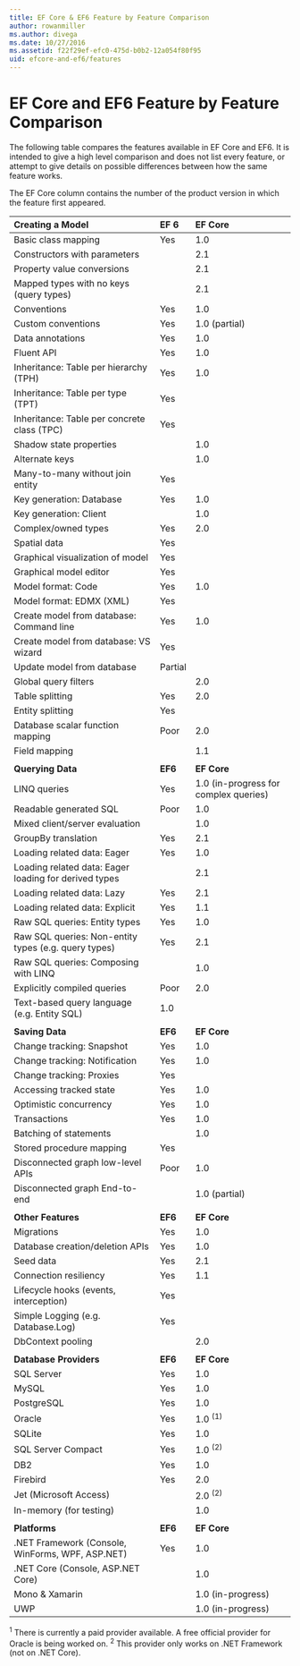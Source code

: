 ```yaml
---
title: EF Core & EF6 Feature by Feature Comparison
author: rowanmiller
ms.author: divega
ms.date: 10/27/2016
ms.assetid: f22f29ef-efc0-475d-b0b2-12a054f80f95
uid: efcore-and-ef6/features
---
```


# EF Core and EF6 Feature by Feature Comparison

The following table compares the features available in EF Core and EF6. It is intended to give a high level comparison and does not list every feature, or attempt to give details on possible differences between how the same feature works.

The EF Core column contains the number of the product version in which the feature first appeared.

| **Creating a Model**                                  | **EF 6** | **EF Core**                           |
|:------------------------------------------------------|:---------|:--------------------------------------|
| Basic class mapping                                   | Yes      | 1.0                                   |
| Constructors with parameters                          |          | 2.1                                   |
| Property value conversions                            |          | 2.1                                   |
| Mapped types with no keys (query types)               |          | 2.1                                   |
| Conventions                                           | Yes      | 1.0                                   |
| Custom conventions                                    | Yes      | 1.0 (partial)                         |
| Data annotations                                      | Yes      | 1.0                                   |
| Fluent API                                            | Yes      | 1.0                                   |
| Inheritance: Table per hierarchy (TPH)                | Yes      | 1.0                                   |
| Inheritance: Table per type (TPT)                     | Yes      |                                       |
| Inheritance: Table per concrete class (TPC)           | Yes      |                                       |
| Shadow state properties                               |          | 1.0                                   |
| Alternate keys                                        |          | 1.0                                   |
| Many-to-many without join entity                      | Yes      |                                       |
| Key generation: Database                              | Yes      | 1.0                                   |
| Key generation: Client                                |          | 1.0                                   |
| Complex/owned types                                   | Yes      | 2.0                                   |
| Spatial data                                          | Yes      |                                       |
| Graphical visualization of model                      | Yes      |                                       |
| Graphical model editor                                | Yes      |                                       |
| Model format: Code                                    | Yes      | 1.0                                   |
| Model format: EDMX (XML)                              | Yes      |                                       |
| Create model from database: Command line              | Yes      | 1.0                                   |
| Create model from database: VS wizard                 | Yes      |                                       |
| Update model from database                            | Partial  |                                       |
| Global query filters                                  |          | 2.0                                   |
| Table splitting                                       | Yes      | 2.0                                   |
| Entity splitting                                      | Yes      |                                       |
| Database scalar function mapping                      | Poor     | 2.0                                   |
| Field mapping                                         |          | 1.1                                   |
|                                                       |          |                                       |
| **Querying Data**                                     | **EF6**  | **EF Core**                           |
| LINQ queries                                          | Yes      | 1.0 (in-progress for complex queries) |
| Readable generated SQL                                | Poor     | 1.0                                   |
| Mixed client/server evaluation                        |          | 1.0                                   |
| GroupBy translation                                   | Yes      | 2.1                                   |
| Loading related data: Eager                           | Yes      | 1.0                                   |
| Loading related data: Eager loading for derived types |          | 2.1                                   |
| Loading related data: Lazy                            | Yes      | 2.1                                   |
| Loading related data: Explicit                        | Yes      | 1.1                                   |
| Raw SQL queries: Entity types                         | Yes      | 1.0                                   |
| Raw SQL queries: Non-entity types (e.g. query types)  | Yes      | 2.1                                   |
| Raw SQL queries: Composing with LINQ                  |          | 1.0                                   |
| Explicitly compiled queries                           | Poor     | 2.0                                   |
| Text-based query language (e.g. Entity SQL)           | 1.0      |                                       |
|                                                       |          |                                       |
| **Saving Data**                                       | **EF6**  | **EF Core**                           |
| Change tracking: Snapshot                             | Yes      | 1.0                                   |
| Change tracking: Notification                         | Yes      | 1.0                                   |
| Change tracking: Proxies                              | Yes      |                                       |
| Accessing tracked state                               | Yes      | 1.0                                   |
| Optimistic concurrency                                | Yes      | 1.0                                   |
| Transactions                                          | Yes      | 1.0                                   |
| Batching of statements                                |          | 1.0                                   |
| Stored procedure mapping                              | Yes      |                                       |
| Disconnected graph low-level APIs                     | Poor     | 1.0                                   |
| Disconnected graph End-to-end                         |          | 1.0 (partial)                         |
|                                                       |          |                                       |
| **Other Features**                                    | **EF6**  | **EF Core**                           |
| Migrations                                            | Yes      | 1.0                                   |
| Database creation/deletion APIs                       | Yes      | 1.0                                   |
| Seed data                                             | Yes      | 2.1                                   |
| Connection resiliency                                 | Yes      | 1.1                                   |
| Lifecycle hooks (events, interception)                | Yes      |                                       |
| Simple Logging (e.g. Database.Log)                    | Yes      |                                       |
| DbContext pooling                                     |          | 2.0                                   |
|                                                       |          |                                       |
| **Database Providers**                                | **EF6**  | **EF Core**                           |
| SQL Server                                            | Yes      | 1.0                                   |
| MySQL                                                 | Yes      | 1.0                                   |
| PostgreSQL                                            | Yes      | 1.0                                   |
| Oracle                                                | Yes      | 1.0 <sup>(1)</sup>                    |
| SQLite                                                | Yes      | 1.0                                   |
| SQL Server Compact                                    | Yes      | 1.0 <sup>(2)</sup>                    |
| DB2                                                   | Yes      | 1.0                                   |
| Firebird                                              | Yes      | 2.0                                   |
| Jet (Microsoft Access)                                |          | 2.0 <sup>(2)</sup>                    |
| In-memory (for testing)                               |          | 1.0                                   |
|                                                       |          |                                       |
| **Platforms**                                         | **EF6**  | **EF Core**                           |
| .NET Framework (Console, WinForms, WPF, ASP.NET)      | Yes      | 1.0                                   |
| .NET Core (Console, ASP.NET Core)                     |          | 1.0                                   |
| Mono & Xamarin                                        |          | 1.0 (in-progress)                     |
| UWP                                                   |          | 1.0 (in-progress)                     |

<sup>1</sup> There is currently a paid provider available. A free official provider for Oracle is being worked on.
<sup>2</sup> This provider only works on .NET Framework (not on .NET Core).
